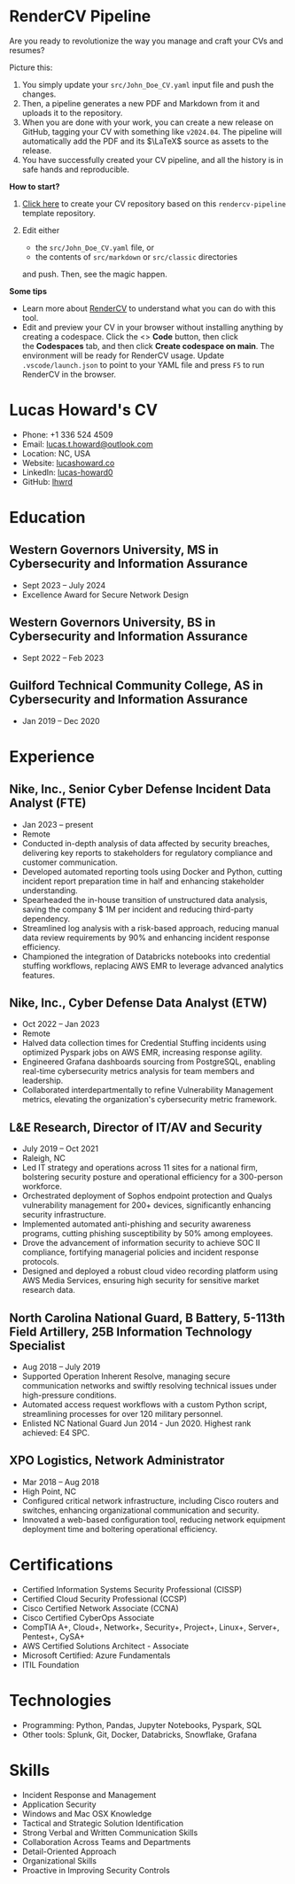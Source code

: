 <!-- Remove below in src/markdown/Header.j2.md not in README.md -->

# RenderCV Pipeline

Are you ready to revolutionize the way you manage and craft your CVs and resumes?

Picture this:

1.  You simply update your `src/John_Doe_CV.yaml` input file and push the changes.
2.  Then, a pipeline generates a new PDF and Markdown from it and uploads it to the repository.
3.  When you are done with your work, you can create a new release on GitHub, tagging your CV with something like `v2024.04`. The pipeline will automatically add the PDF and its $\LaTeX$ source as assets to the release.
4.  You have successfully created your CV pipeline, and all the history is in safe hands and reproducible.

**How to start?**

1.  [Click here](https://github.com/new?template_name=rendercv-pipeline&template_owner=sinaatalay) to create your CV repository based on this `rendercv-pipeline` template repository.
2.  Edit either
    -  the `src/John_Doe_CV.yaml` file, or
    -  the contents of `src/markdown` or `src/classic` directories
    
    and push. Then, see the magic happen.

**Some tips**

-  Learn more about [RenderCV](https://github.com/sinaatalay/rendercv) to understand what you can do with this tool.
-  Edit and preview your CV in your browser without installing anything by creating a codespace. Click the <> **Code** button, then click the **Codespaces** tab, and then click **Create codespace on main**. The environment will be ready for RenderCV usage. Update `.vscode/launch.json` to point to your YAML file and press `F5` to run RenderCV in the browser.

<!-- Remove above in src/markdown/Header.j2.md not in README.md -->
# Lucas Howard's CV

- Phone: +1 336 524 4509
- Email: [lucas.t.howard@outlook.com](mailto:lucas.t.howard@outlook.com)
- Location: NC, USA
- Website: [lucashoward.co](https://lucashoward.co/)
- LinkedIn: [lucas-howard0](https://linkedin.com/in/lucas-howard0)
- GitHub: [lhwrd](https://github.com/lhwrd)


# Education

## Western Governors University, MS in Cybersecurity and Information Assurance

- Sept 2023 – July 2024
- Excellence Award for Secure Network Design

## Western Governors University, BS in Cybersecurity and Information Assurance

- Sept 2022 – Feb 2023

## Guilford Technical Community College, AS in Cybersecurity and Information Assurance

- Jan 2019 – Dec 2020

# Experience

## Nike, Inc., Senior Cyber Defense Incident Data Analyst (FTE)

- Jan 2023 – present
- Remote
- Conducted in-depth analysis of data affected by security breaches, delivering key reports to stakeholders for regulatory compliance and customer communication.
- Developed automated reporting tools using Docker and Python, cutting incident report preparation time in half and enhancing stakeholder understanding.
- Spearheaded the in-house transition of unstructured data analysis, saving the company \$ 1M per incident and reducing third-party dependency.
- Streamlined log analysis with a risk-based approach, reducing manual data review requirements by 90% and enhancing incident response efficiency.
- Championed the integration of Databricks notebooks into credential stuffing workflows, replacing AWS EMR to leverage advanced analytics features.

## Nike, Inc., Cyber Defense Data Analyst (ETW)

- Oct 2022 – Jan 2023
- Remote
- Halved data collection times for Credential Stuffing incidents using optimized Pyspark jobs on AWS EMR, increasing response agility.
- Engineered Grafana dashboards sourcing from PostgreSQL, enabling real-time cybersecurity metrics analysis for team members and leadership.
- Collaborated interdepartmentally to refine Vulnerability Management metrics, elevating the organization's cybersecurity metric framework.

## L&E Research, Director of IT/AV and Security

- July 2019 – Oct 2021
- Raleigh, NC
- Led IT strategy and operations across 11 sites for a national firm, bolstering security posture and operational efficiency for a 300-person workforce.
- Orchestrated deployment of Sophos endpoint protection and Qualys vulnerability management for 200+ devices, significantly enhancing security infrastructure.
- Implemented automated anti-phishing and security awareness programs, cutting phishing susceptibility by 50% among employees.
- Drove the advancement of information security to achieve SOC II compliance, fortifying managerial policies and incident response protocols.
- Designed and deployed a robust cloud video recording platform using AWS Media Services, ensuring high security for sensitive market research data.

## North Carolina National Guard, B Battery, 5-113th Field Artillery, 25B Information Technology Specialist

- Aug 2018 – July 2019
- Supported Operation Inherent Resolve, managing secure communication networks and swiftly resolving technical issues under high-pressure conditions.
- Automated access request workflows with a custom Python script, streamlining processes for over 120 military personnel.
- Enlisted NC National Guard Jun 2014 - Jun 2020. Highest rank achieved: E4 SPC.

## XPO Logistics, Network Administrator

- Mar 2018 – Aug 2018
- High Point, NC
- Configured critical network infrastructure, including Cisco routers and switches, enhancing organizational communication and security.
- Innovated a web-based configuration tool, reducing network equipment deployment time and boltering operational efficiency.

# Certifications

- Certified Information Systems Security Professional (CISSP)
- Certified Cloud Security Professional (CCSP)
- Cisco Certified Network Associate (CCNA)
- Cisco Certified CyberOps Associate
- CompTIA A+, Cloud+, Network+, Security+, Project+, Linux+, Server+, Pentest+, CySA+
- AWS Certified Solutions Architect - Associate
- Microsoft Certified: Azure Fundamentals
- ITIL Foundation
# Technologies

- Programming: Python, Pandas, Jupyter Notebooks, Pyspark, SQL
- Other tools: Splunk, Git, Docker, Databricks, Snowflake, Grafana
# Skills

- Incident Response and Management
- Application Security
- Windows and Mac OSX Knowledge
- Tactical and Strategic Solution Identification
- Strong Verbal and Written Communication Skills
- Collaboration Across Teams and Departments
- Detail-Oriented Approach
- Organizational Skills
- Proactive in Improving Security Controls
